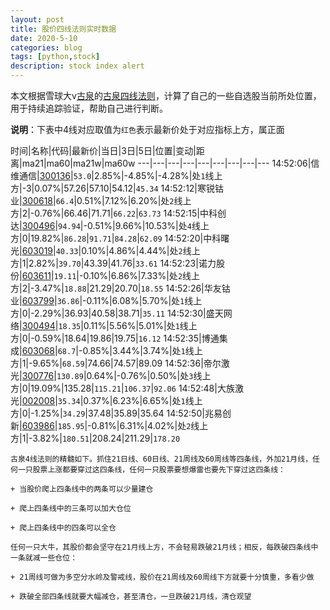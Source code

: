 ```yaml
---
layout: post
title: 股价四线法则实时数据
date: 2020-5-10
categories: blog
tags: [python,stock]
description: stock index alert
---
```



本文根据雪球大v[古泉](https://xueqiu.com/u/7148646888)的[古泉四线法则](https://xueqiu.com/7148646888/130498192)，计算了自己的一些自选股当前所处位置，用于持续追踪验证，帮助自己进行判断。

**说明**：下表中4线对应取值为`红色`表示最新价处于对应指标上方，属正面

时间|名称|代码|最新价|当日|3日|5日|位置|变动|距离|ma21|ma60|ma21w|ma60w
---|---|---|---|---|---|---|---|---
14:52:06|信维通信|[300136](https://xueqiu.com/S/SZ300136)|`53.0`|2.85%|-4.85%|-4.28%|处`1`线上方|-3|0.07%|57.26|57.10|54.12|`45.34`
14:52:12|寒锐钴业|[300618](https://xueqiu.com/S/SZ300618)|`66.4`|0.51%|7.12%|6.20%|处`2`线上方|2|-0.76%|66.46|71.71|`66.22`|`63.73`
14:52:15|中科创达|[300496](https://xueqiu.com/S/SZ300496)|`94.94`|-0.51%|9.66%|10.53%|处`4`线上方|0|19.82%|`86.28`|`91.71`|`84.28`|`62.09`
14:52:20|中科曙光|[603019](https://xueqiu.com/S/SH603019)|`40.33`|0.10%|4.86%|4.44%|处`2`线上方|1|2.82%|`39.70`|43.39|41.76|`33.61`
14:52:23|诺力股份|[603611](https://xueqiu.com/S/SH603611)|`19.11`|-0.10%|6.86%|7.33%|处`2`线上方|2|-3.47%|`18.88`|21.29|20.70|`18.55`
14:52:26|华友钴业|[603799](https://xueqiu.com/S/SH603799)|`36.86`|-0.11%|6.08%|5.70%|处`1`线上方|0|-2.29%|36.93|40.58|38.71|`35.11`
14:52:30|盛天网络|[300494](https://xueqiu.com/S/SZ300494)|`18.35`|0.11%|5.56%|5.01%|处`1`线上方|0|-0.59%|18.64|19.86|19.75|`16.12`
14:52:35|博通集成|[603068](https://xueqiu.com/S/SH603068)|`68.7`|-0.85%|3.44%|3.74%|处`1`线上方|1|-9.65%|`68.59`|74.66|74.57|89.09
14:52:36|帝尔激光|[300776](https://xueqiu.com/S/SZ300776)|`130.89`|0.64%|-0.76%|0.50%|处`3`线上方|0|19.09%|135.28|`115.21`|`106.37`|`92.06`
14:52:48|大族激光|[002008](https://xueqiu.com/S/SZ002008)|`35.34`|0.37%|6.23%|6.65%|处`1`线上方|0|-1.25%|`34.29`|37.48|35.89|35.64
14:52:50|兆易创新|[603986](https://xueqiu.com/S/SH603986)|`185.95`|-0.81%|6.31%|4.02%|处`2`线上方|1|-3.82%|`180.51`|208.24|211.29|`178.20`

```
古泉4线法则的精髓如下。抓住21日线、60日线、21周线及60周线等四条线，外加21月线，任何一只股票上涨都要穿过这四条线，任何一只股票要想爆雷也要先下穿过这四条线：

+ 当股价爬上四条线中的两条可以少量建仓

+ 爬上四条线中的三条可以加大仓位

+ 爬上四条线中的四条可以全仓

任何一只大牛，其股价都会坚守在21月线上方，不会轻易跌破21月线；相反，每跌破四条线中一条就减一些仓位：

+ 21周线可做为多空分水岭及警戒线，股价在21周线及60周线下方就要十分慎重，多看少做

+ 跌破全部四条线就要大幅减仓，甚至清仓，一旦跌破21月线，清仓观望
```